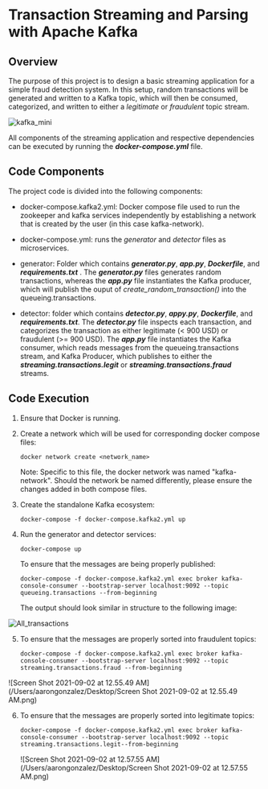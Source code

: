 # Transaction Streaming and Parsing with Apache Kafka

## Overview

The purpose of this project is to design a basic streaming application for a simple fraud detection system.  In this setup, random transactions will be generated and written to a Kafka topic, which will then be consumed, categorized, and written to either a *legitimate* or *fraudulent* topic stream.



![kafka_mini](/Users/aarongonzalez/Documents/kafka_mini.png)



All components of the streaming application and respective dependencies can be executed by running the ***docker-compose.yml*** file.

## Code Components

The project code is divided into the following components:

- docker-compose.kafka2.yml: Docker compose file used to run the zookeeper and kafka services independently by establishing a network that is created by the user (in this case kafka-network). 

- docker-compose.yml: runs the *generator* and *detector* files as microservices. 

- generator: Folder which contains ***generator.py***, ***app.py***, ***Dockerfile***, and ***requirements.txt*** . The ***generator.py*** files generates random transactions, whereas the ***app.py*** file instantiates the Kafka producer, which will publish the ouput of *create_random_transaction()* into the queueing.transactions.

- detector: folder which contains ***detector.py***, ***appy.py***, ***Dockerfile***, and ***requirements.txt***. The ***detector.py*** file inspects each transaction, and categorizes the transaction as either legitimate (< 900 USD) or fraudulent (>= 900 USD). The ***app.py*** file instantiates the Kafka consumer, which reads messages from the queueing.transactions stream, and Kafka Producer, which publishes to either the ***streaming.transactions.legit*** or ***streaming.transactions.fraud*** streams.

  

## Code Execution

1. Ensure that Docker is running.

2. Create a network which will be used for corresponding docker compose files: 

   ```docker network create <network_name>```

   Note: Specific to this file, the docker network was named "kafka-network". Should the network be named differently, please ensure the changes added in both compose files.

3. Create the standalone Kafka ecosystem:

   ```docker-compose -f docker-compose.kafka2.yml up```

4. Run the generator and detector services:

   ```docker-compose up```

   To ensure that the messages are being properly published:

   ```docker-compose -f docker-compose.kafka2.yml exec broker kafka-console-consumer --bootstrap-server localhost:9092 --topic queueing.transactions --from-beginning```

   The output should look similar in structure to the following image:

![All_transactions](/Users/aarongonzalez/Desktop/All_transactions.png)



5. To ensure that the messages are properly sorted into fraudulent topics:

   ```docker-compose -f docker-compose.kafka2.yml exec broker kafka-console-consumer --bootstrap-server localhost:9092 --topic streaming.transactions.fraud --from-beginning```

![Screen Shot 2021-09-02 at 12.55.49 AM](/Users/aarongonzalez/Desktop/Screen Shot 2021-09-02 at 12.55.49 AM.png)



6. To ensure that the messages are properly sorted into legitimate topics:

   ```docker-compose -f docker-compose.kafka2.yml exec broker kafka-console-consumer --bootstrap-server localhost:9092 --topic streaming.transactions.legit--from-beginning```

   ![Screen Shot 2021-09-02 at 12.57.55 AM](/Users/aarongonzalez/Desktop/Screen Shot 2021-09-02 at 12.57.55 AM.png)

